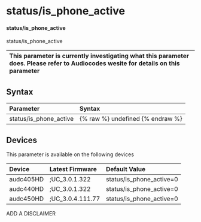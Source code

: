 ﻿---
description: status/is_phone_active
search: false
---

# status/is_phone_active

#### status/is_phone_active

status/is_phone_active


| This parameter is currently investigating what this parameter does. Please refer to Audiocodes wesite for details on this parameter | 
| :--- |

## Syntax
| Parameter | Syntax |
| :--- | :--- |
|status/is_phone_active | {% raw %} undefined {% endraw %}|

## Devices
This parameter is available on the following devices

| Device | Latest Firmware | Default Value |
|:---|:---|:---|
| audc405HD | ;UC_3.0.1.322 | status/is_phone_active=0 
| audc440HD | ;UC_3.0.1.322 | status/is_phone_active=0 
| audc450HD | ;UC_3.0.4.111.77 | status/is_phone_active=0 

ADD A DISCLAIMER
